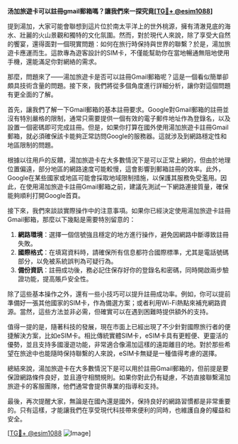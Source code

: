 **汤加旅遊卡可以註冊gmail郵箱嗎？讓我們來一探究竟[[TG💪+ @esim1088](https://t.me/s/esim1088)]**

提到湯加，大家可能會聯想到這片位於南太平洋上的世外桃源，擁有清澈見底的海水、壯麗的火山景觀和獨特的文化氛圍。然而，對於現代人來說，除了享受大自然的饗宴，還得面對一個現實問題：如何在旅行時保持與世界的聯繫？於是，湯加旅遊卡應運而生。這款專為遊客設計的SIM卡，不僅能幫助你在當地暢通無阻地使用手機，還能滿足你對網絡的需求。

那麼，問題來了——湯加旅遊卡是否可以註冊Gmail郵箱呢？這是一個看似簡單卻頗具技術含量的問題。接下來，我們將從多個角度進行詳細分析，讓你對這個問題有更全面的了解。

首先，讓我們了解一下Gmail郵箱的基本註冊要求。Google對Gmail郵箱的註冊並沒有特別嚴格的限制，通常只需要提供一個有效的電子郵件地址作為登錄名，以及設置一個密碼即可完成註冊。但是，如果你打算在國外使用湯加旅遊卡註冊Gmail郵箱，就必須確保該卡能夠正常訪問Google的服務器。這就涉及到網路穩定性和地區限制的問題。

根據以往用戶的反饋，湯加旅遊卡在大多數情況下是可以正常上網的，但由於地理位置偏遠，部分地區的網路速度可能較慢，這會影響到郵箱註冊的效率。此外，Google在某些國家或地區可能會採取地域限制措施，以保護其服務免受濫用。因此，在使用湯加旅遊卡註冊Gmail郵箱之前，建議先測試一下網路連接質量，確保能夠順利打開Google首頁。

接下來，我們來談談實際操作中的注意事項。如果你已經決定使用湯加旅遊卡註冊Gmail郵箱，那麼以下幾點是需要特別留意的：

1. **網路環境**：選擇一個信號強且穩定的地方進行操作，避免因網路中斷導致註冊失敗。
2. **國際格式**：在填寫資料時，請確保所有信息都符合國際標準，尤其是電話號碼部分，以免被系統誤判為可疑行為。
3. **備份資訊**：註冊成功後，務必記住保存好你的登錄名和密碼，同時開啟兩步驗證功能，提高賬戶安全性。

除了這些基本操作之外，還有一些小技巧可以提升註冊成功率。例如，你可以提前準備好一張其他國家的SIM卡，作為備選方案；或者利用Wi-Fi熱點來補充網路資源。當然，這些方法並非必需，但確實可以在遇到困難時提供額外的支持。

值得一提的是，隨著科技的發展，現在市面上已經出現了不少針對國際旅行者的便捷解決方案，比如eSIM卡。相比傳統實體SIM卡，eSIM卡具有更輕便、更靈活的優勢，並且支持多國漫遊功能，非常適合像湯加這樣的遠距離目的地。對於那些希望在旅途中也能隨時保持聯繫的人來說，eSIM卡無疑是一種值得考慮的選擇。

總結來說，湯加旅遊卡在大多數情況下是可以用於註冊Gmail郵箱的，但前提是要保證網路條件良好，並且遵守相關規則。如果你對此仍有疑慮，不妨直接聯繫湯加旅遊卡的客服團隊，他們通常會提供專業的指導和支持。

最後，再次提醒大家，無論是在國內還是國外，保持良好的網路習慣都是非常重要的。只有這樣，才能讓我們在享受現代科技帶來便利的同時，也維護自身的權益和安全。

[[TG💪+ @esim1088](https://t.me/s/esim1088) ![Image](https://i.postimg.cc/4NQfJmqS/Snipaste-2025-05-13-00-14-12.png)]